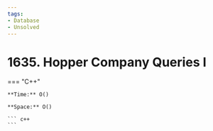 ```yaml
---
tags:
- Database
- Unsolved
---
```



# 1635. Hopper Company Queries I

=== "C++"

    **Time:** O()

    **Space:** O()

    ``` c++
    ```